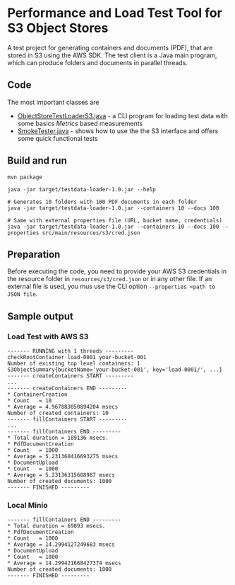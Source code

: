 # Performance and Load Test Tool for S3 Object Stores

A test project for generating containers and documents (PDF), that are stored in S3 using the AWS SDK.
The test client is a Java main program, which can produce folders and documents in parallel threads.

## Code

The most important classes are

- [ObjectStoreTestLoaderS3.java](https://github.com/giraone/s3-test-loader/blob/master/src/main/java/com/giraone/s3/objectstore/testloader/ObjectStoreTestLoaderS3.java) -
  a CLI program for loading test data with some basics *Metrics* based measurements
- [SmokeTester.java](https://github.com/giraone/s3-test-loader/blob/master/src/main/com/giraone/s3/smoketest/SmokeTesterS3.java) -
  shows how to use the the S3 interface and offers some quick functional tests
  
## Build and run

```
mvn package

java -jar target/testdata-loader-1.0.jar --help

# Generates 10 folders with 100 PDF documents in each folder
java -jar target/testdata-loader-1.0.jar --containers 10 --docs 100

# Same with external properties file (URL, bucket name, credentials)
java -jar target/testdata-loader-1.0.jar --containers 10 --docs 100 --properties src/main/resources/s3/cred.json
```

## Preparation

Before executing the code, you need to provide your AWS S3 credentials in the resource folder in
`resources/s3/cred.json` or in any other file. If an external file is used, you mus use the CLI option
`--properties <path to JSON file`.

## Sample output 

### Load Test with AWS S3

```
------- RUNNING with 1 threads ---------
checkRootContainer load-0001 your-bucket-001
Number of existing top level containers: 1
S3ObjectSummary{bucketName='your-bucket-001', key='load-0001/', ...}
------- createContainers START ---------
...
------- createContainers END ---------
* ContainerCreation
* Count   = 10
* Average = 4.967883050894204 msecs
Number of created containers: 10
------- fillContainers START ---------
...
------- fillContainers END ---------
* Total duration = 189136 msecs.
* PdfDocumentCreation
* Count   = 1000
* Average = 5.231360416693275 msecs
* DocumentUpload
* Count   = 1000
* Average = 5.23136315608987 msecs
Number of created documents: 1000
------- FINISHED ---------
```

### Local Minio

```
------- fillContainers END ---------
* Total duration = 69093 msecs.
* PdfDocumentCreation
* Count   = 1000
* Average = 14.2994127249683 msecs
* DocumentUpload
* Count   = 1000
* Average = 14.299421668427374 msecs
Number of created documents: 1000
------- FINISHED ---------
```
